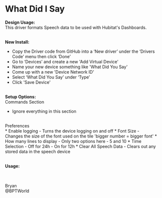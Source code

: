 # What Did I Say
<b>Design Usage:</b><br>
This driver formats Speech data to be used with Hubitat's Dashboards.<br><br>

<b>New Install:</b><br>
* Copy the Driver code from GitHub into a ‘New driver’ under the ‘Drivers Code’ menu then click ‘Done’
* Go to ‘Devices’ and create a new 'Add Virtual Device'
* Name your new device something like 'What Did You Say'
* Come up with a new 'Device Network ID'
* Select ‘What Did You Say’ under ‘Type’
* Click 'Save Device'
<br><br>

<b>Setup Options:</b><br>
Commands Section<br>
* Ignore everything in this section
<br>
Preferences<br>
* Enable logging - Turns the device logging on and off
* Font Size - Changes the size of the font used on the tile 'bigger number = bigger font'
* How many lines to display - Only two options here - 5 and 10
* Time Selection - Off for 24h - On for 12h
* Clear All Speech Data - Clears out any stored data in the speech device
<br><br>

<b>Usage:</b><br>



<br><br>
Bryan<br>
@BPTWorld
